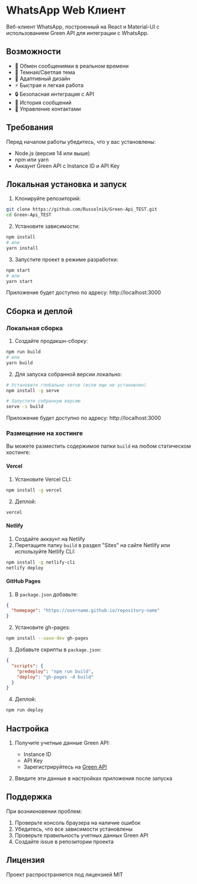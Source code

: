 # WhatsApp Web Клиент

Веб-клиент WhatsApp, построенный на React и Material-UI с использованием Green API для интеграции с WhatsApp.

## Возможности

- 💬 Обмен сообщениями в реальном времени
- 🌙 Темная/Светлая тема
- 📱 Адаптивный дизайн
- ⚡ Быстрая и легкая работа
- 🔒 Безопасная интеграция с API
- 📝 История сообщений
- 👥 Управление контактами

## Требования

Перед началом работы убедитесь, что у вас установлены:
- Node.js (версия 14 или выше)
- npm или yarn
- Аккаунт Green API с Instance ID и API Key

## Локальная установка и запуск

1. Клонируйте репозиторий:
```bash
git clone https://github.com/Russolnik/Green-Api_TEST.git
cd Green-Api_TEST
```

2. Установите зависимости:
```bash
npm install
# или
yarn install
```

3. Запустите проект в режиме разработки:
```bash
npm start
# или
yarn start
```
Приложение будет доступно по адресу: http://localhost:3000

## Сборка и деплой

### Локальная сборка

1. Создайте продакшн-сборку:
```bash
npm run build
# или
yarn build
```

2. Для запуска собранной версии локально:
```bash
# Установите глобально serve (если еще не установлен)
npm install -g serve

# Запустите собранную версию
serve -s build
```
Приложение будет доступно по адресу: http://localhost:3000

### Размещение на хостинге

Вы можете разместить содержимое папки `build` на любом статическом хостинге:

#### Vercel
1. Установите Vercel CLI:
```bash
npm install -g vercel
```
2. Деплой:
```bash
vercel
```

#### Netlify
1. Создайте аккаунт на Netlify
2. Перетащите папку `build` в раздел "Sites" на сайте Netlify
   или используйте Netlify CLI:
```bash
npm install -g netlify-cli
netlify deploy
```

#### GitHub Pages
1. В `package.json` добавьте:
```json
{
  "homepage": "https://username.github.io/repository-name"
}
```
2. Установите gh-pages:
```bash
npm install --save-dev gh-pages
```
3. Добавьте скрипты в `package.json`:
```json
{
  "scripts": {
    "predeploy": "npm run build",
    "deploy": "gh-pages -d build"
  }
}
```
4. Деплой:
```bash
npm run deploy
```

## Настройка

1. Получите учетные данные Green API:
   - Instance ID
   - API Key
   - Зарегистрируйтесь на [Green API](https://green-api.com/)

2. Введите эти данные в настройках приложения после запуска

## Поддержка

При возникновении проблем:
1. Проверьте консоль браузера на наличие ошибок
2. Убедитесь, что все зависимости установлены
3. Проверьте правильность учетных данных Green API
4. Создайте issue в репозитории проекта

## Лицензия

Проект распространяется под лицензией MIT
